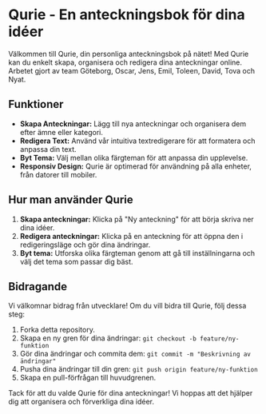# Qurie - En anteckningsbok för dina idéer

Välkommen till Qurie, din personliga anteckningsbok på nätet! Med Qurie kan du enkelt skapa, organisera och redigera dina anteckningar online.
Arbetet gjort av team Göteborg, Oscar, Jens, Emil, Toleen, David, Tova och Nyat. 

## Funktioner

- **Skapa Anteckningar:** Lägg till nya anteckningar och organisera dem efter ämne eller kategori.
- **Redigera Text:** Använd vår intuitiva textredigerare för att formatera och anpassa din text.
- **Byt Tema:** Välj mellan olika färgteman för att anpassa din upplevelse.
- **Responsiv Design:** Qurie är optimerad för användning på alla enheter, från datorer till mobiler.

## Hur man använder Qurie

1. **Skapa anteckningar:** Klicka på "Ny anteckning" för att börja skriva ner dina idéer.
2. **Redigera anteckningar:** Klicka på en anteckning för att öppna den i redigeringsläge och gör dina ändringar.
3. **Byt tema:** Utforska olika färgteman genom att gå till inställningarna och välj det tema som passar dig bäst.

## Bidragande

Vi välkomnar bidrag från utvecklare! Om du vill bidra till Qurie, följ dessa steg:

1. Forka detta repository.
2. Skapa en ny gren för dina ändringar: `git checkout -b feature/ny-funktion`
3. Gör dina ändringar och commita dem: `git commit -m "Beskrivning av ändringar"`
4. Pusha dina ändringar till din gren: `git push origin feature/ny-funktion`
5. Skapa en pull-förfrågan till huvudgrenen.


Tack för att du valde Qurie för dina anteckningar! Vi hoppas att det hjälper dig att organisera och förverkliga dina idéer.

